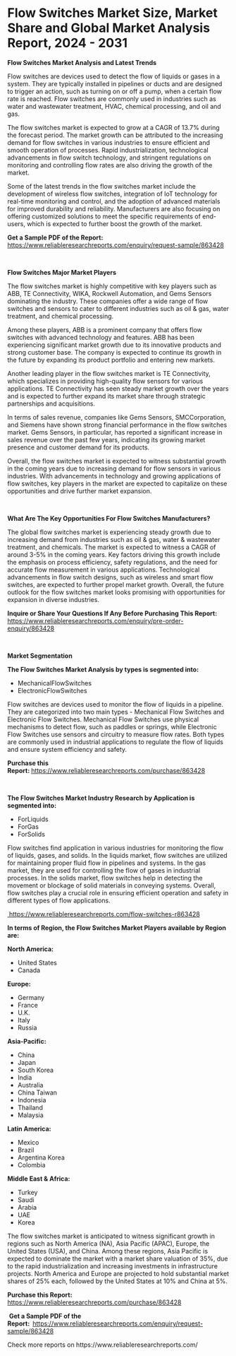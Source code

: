 <p><h1>Flow Switches Market Size, Market Share and Global Market Analysis Report, 2024 - 2031</h1></p><p><strong>Flow Switches Market Analysis and Latest Trends</strong></p>
<p><p>Flow switches are devices used to detect the flow of liquids or gases in a system. They are typically installed in pipelines or ducts and are designed to trigger an action, such as turning on or off a pump, when a certain flow rate is reached. Flow switches are commonly used in industries such as water and wastewater treatment, HVAC, chemical processing, and oil and gas.</p><p>The flow switches market is expected to grow at a CAGR of 13.7% during the forecast period. The market growth can be attributed to the increasing demand for flow switches in various industries to ensure efficient and smooth operation of processes. Rapid industrialization, technological advancements in flow switch technology, and stringent regulations on monitoring and controlling flow rates are also driving the growth of the market.</p><p>Some of the latest trends in the flow switches market include the development of wireless flow switches, integration of IoT technology for real-time monitoring and control, and the adoption of advanced materials for improved durability and reliability. Manufacturers are also focusing on offering customized solutions to meet the specific requirements of end-users, which is expected to further boost the growth of the market.</p></p>
<p><strong>Get a Sample PDF of the Report:&nbsp;</strong> <a href="https://www.reliableresearchreports.com/enquiry/request-sample/863428">https://www.reliableresearchreports.com/enquiry/request-sample/863428</a></p>
<p>&nbsp;</p>
<p><strong>Flow Switches Major Market Players</strong></p>
<p><p>The flow switches market is highly competitive with key players such as ABB, TE Connectivity, WIKA, Rockwell Automation, and Gems Sensors dominating the industry. These companies offer a wide range of flow switches and sensors to cater to different industries such as oil & gas, water treatment, and chemical processing.</p><p>Among these players, ABB is a prominent company that offers flow switches with advanced technology and features. ABB has been experiencing significant market growth due to its innovative products and strong customer base. The company is expected to continue its growth in the future by expanding its product portfolio and entering new markets.</p><p>Another leading player in the flow switches market is TE Connectivity, which specializes in providing high-quality flow sensors for various applications. TE Connectivity has seen steady market growth over the years and is expected to further expand its market share through strategic partnerships and acquisitions.</p><p>In terms of sales revenue, companies like Gems Sensors, SMCCorporation, and Siemens have shown strong financial performance in the flow switches market. Gems Sensors, in particular, has reported a significant increase in sales revenue over the past few years, indicating its growing market presence and customer demand for its products.</p><p>Overall, the flow switches market is expected to witness substantial growth in the coming years due to increasing demand for flow sensors in various industries. With advancements in technology and growing applications of flow switches, key players in the market are expected to capitalize on these opportunities and drive further market expansion.</p></p>
<p>&nbsp;</p>
<p><strong>What Are The Key Opportunities For Flow Switches Manufacturers?</strong></p>
<p><p>The global flow switches market is experiencing steady growth due to increasing demand from industries such as oil & gas, water & wastewater treatment, and chemicals. The market is expected to witness a CAGR of around 3-5% in the coming years. Key factors driving this growth include the emphasis on process efficiency, safety regulations, and the need for accurate flow measurement in various applications. Technological advancements in flow switch designs, such as wireless and smart flow switches, are expected to further propel market growth. Overall, the future outlook for the flow switches market looks promising with opportunities for expansion in diverse industries.</p></p>
<p><strong>Inquire or Share Your Questions If Any Before Purchasing This Report:</strong> <a href="https://www.reliableresearchreports.com/enquiry/pre-order-enquiry/863428">https://www.reliableresearchreports.com/enquiry/pre-order-enquiry/863428</a></p>
<p>&nbsp;</p>
<p><strong>Market Segmentation</strong></p>
<p><strong>The Flow Switches Market Analysis by types is segmented into:</strong></p>
<p><ul><li>MechanicalFlowSwitches</li><li>ElectronicFlowSwitches</li></ul></p>
<p><p>Flow switches are devices used to monitor the flow of liquids in a pipeline. They are categorized into two main types - Mechanical Flow Switches and Electronic Flow Switches. Mechanical Flow Switches use physical mechanisms to detect flow, such as paddles or springs, while Electronic Flow Switches use sensors and circuitry to measure flow rates. Both types are commonly used in industrial applications to regulate the flow of liquids and ensure system efficiency and safety.</p></p>
<p><strong>Purchase this Report:&nbsp;</strong><a href="https://www.reliableresearchreports.com/purchase/863428">https://www.reliableresearchreports.com/purchase/863428</a></p>
<p>&nbsp;</p>
<p><strong>The Flow Switches Market Industry Research by Application is segmented into:</strong></p>
<p><ul><li>ForLiquids</li><li>ForGas</li><li>ForSolids</li></ul></p>
<p><p>Flow switches find application in various industries for monitoring the flow of liquids, gases, and solids. In the liquids market, flow switches are utilized for maintaining proper fluid flow in pipelines and systems. In the gas market, they are used for controlling the flow of gases in industrial processes. In the solids market, flow switches help in detecting the movement or blockage of solid materials in conveying systems. Overall, flow switches play a crucial role in ensuring efficient operation and safety in different types of flow applications.</p></p>
<p><a href="https://www.reliableresearchreports.com/flow-switches-r863428">&nbsp;https://www.reliableresearchreports.com/flow-switches-r863428</a></p>
<p><strong>In terms of Region, the Flow Switches Market Players available by Region are:</strong></p>
<p>
    <p> <strong> North America: </strong>
        <ul>
            <li>United States</li>
            <li>Canada</li>
        </ul>
        </p> 
    <p> <strong> Europe: </strong>
        <ul>
            <li>Germany</li>
            <li>France</li>
            <li>U.K.</li>
            <li>Italy</li>
            <li>Russia</li>
        </ul>
        </p> 
    <p> <strong> Asia-Pacific: </strong>
        <ul>
            <li>China</li>
            <li>Japan</li>
            <li>South Korea</li>
            <li>India</li>
            <li>Australia</li>
            <li>China Taiwan</li>
            <li>Indonesia</li>
            <li>Thailand</li>
            <li>Malaysia</li>
        </ul>
        </p> 
    <p> <strong> Latin America: </strong>
        <ul>
            <li>Mexico</li>
            <li>Brazil</li>
            <li>Argentina Korea</li>
            <li>Colombia</li>
        </ul>
        </p> 
    <p> <strong> Middle East & Africa: </strong>
        <ul>
            <li>Turkey</li>
            <li>Saudi</li>
            <li>Arabia</li>
            <li>UAE</li>
            <li>Korea</li>
        </ul>
    </p>
    </p>
<p><p>The flow switches market is anticipated to witness significant growth in regions such as North America (NA), Asia Pacific (APAC), Europe, the United States (USA), and China. Among these regions, Asia Pacific is expected to dominate the market with a market share valuation of 35%, due to the rapid industrialization and increasing investments in infrastructure projects. North America and Europe are projected to hold substantial market shares of 25% each, followed by the United States at 10% and China at 5%.</p></p>
<p><strong>Purchase this Report: </strong><a href="https://www.reliableresearchreports.com/purchase/863428">https://www.reliableresearchreports.com/purchase/863428</a></p>
<p>&nbsp;<strong>Get a Sample PDF of the Report:&nbsp;&nbsp;</strong><a href="https://www.reliableresearchreports.com/enquiry/request-sample/863428">https://www.reliableresearchreports.com/enquiry/request-sample/863428</a></p>
<p><strong></strong></p>
<p>Check more reports on https://www.reliableresearchreports.com/</p>